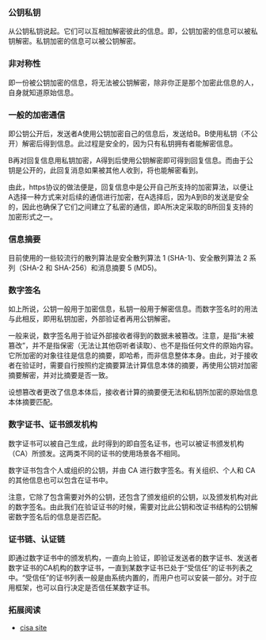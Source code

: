 ### 公钥私钥

从公钥私钥说起。它们可以互相加解密彼此的信息。即，公钥加密的信息可以被私钥解密。私钥加密的信息可以被公钥解密。

### 非对称性

即一份被公钥加密的信息，将无法被公钥解密，除非你正是那个加密此信息的人，自身就知道原始信息。

### 一般的加密通信

即公钥公开后，发送者A使用公钥加密自己的信息后，发送给B。B使用私钥（不公开）解密后得到信息。此过程是安全的，因为只有私钥拥有者能解密信息。

B再对回复信息用私钥加密，A得到后使用公钥解密即可得到回复信息。而由于公钥是公开的，此回复消息如果被其他人收到，将也能解密看到。

由此，https协议的做法便是，回复信息中是公开自己所支持的加密算法，以便让A选择一种方式来对后续的通信进行加密，在A选择后，因为A到B的发送是安全的，因此也确保了它们之间建立了私密的通信，即A所决定采取的B所回复支持的加密形式之一。

### 信息摘要

目前使用的一些较流行的散列算法是安全散列算法 1 (SHA-1)、安全散列算法 2 系列（SHA-2 和 SHA-256）和消息摘要 5 (MD5)。

### 数字签名

如上所说，公钥一般用于加密信息，私钥一般用于解密信息。而数字签名时的用法与此相反，即用私钥加密，外部验证者再用公钥解密。

一般来说，数字签名用于验证外部接收者得到的数据未被篡改。注意，是指“未被篡改”，并不是指保密（无法让其他窃听者读取）、也不是指任何文件的原始内容。它所加密的对象往往是信息的摘要，即哈希，而非信息整体本身。由此，对于接收者在验证时，需要自行按照约定摘要算法计算信息本体的摘要，再使用公钥对加密摘要解密，并对比摘要是否一致。

设想篡改者更改了信息本体后，接收者计算的摘要便无法和私钥所加密的原始信息本体摘要匹配。

### 数字证书、证书颁发机构

数字证书可以被自己生成，此时得到的即自签名证书，也可以被证书颁发机构（CA）所颁发。这两类不同的证书的使用场景各不相同。

数字证书包含个人或组织的公钥，并由 CA 进行数字签名。有关组织、个人和 CA 的其他信息也可以包含在证书中。

注意，它除了包含需要对外的公钥，还包含了颁发组织的公钥，以及颁发机构对此的数字签名。由此我们在验证证书的时候，需要对比此公钥和改证书结构的公钥解密数字签名后的信息是否匹配。

### 证书链、认证链

即通过数字证书中的颁发机构，一直向上验证，即验证发送者的数字证书、发送者数字证书的CA机构的数字证书，一直到某数字证书已处于“受信任”的证书列表之中。“受信任”的证书列表一般是由系统内置的，而用户也可以安装一部分。对于应用框架，也可以自行决定是否信任某数字证书。

### 拓展阅读

- [cisa site](https://us-cert.cisa.gov/ncas/tips/ST04-018)